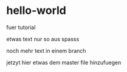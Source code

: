 # hello-world
fuer tutorial


etwas text nur so aus spasss


noch mehr text in einem branch

jetzyt hier etwas dem master file hinzufuegen
